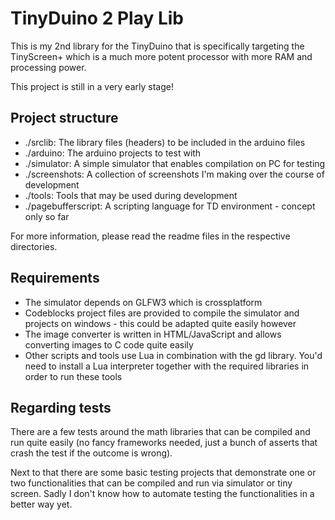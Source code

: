 # TinyDuino 2 Play Lib

This is my 2nd library for the TinyDuino that is specifically targeting
the TinyScreen+ which is a much more potent processor with more RAM and
processing power.

This project is still in a very early stage!

## Project structure

* ./srclib: The library files (headers) to be included in the arduino files
* ./arduino: The arduino projects to test with
* ./simulator: A simple simulator that enables compilation on PC for testing
* ./screenshots: A collection of screenshots I'm making over the course of development
* ./tools: Tools that may be used during development
* ./pagebufferscript: A scripting language for TD environment - concept only so far

For more information, please read the readme files in the respective directories.

## Requirements

* The simulator depends on GLFW3 which is crossplatform
* Codeblocks project files are provided to compile the simulator and projects on windows - this could be adapted quite easily however
* The image converter is written in HTML/JavaScript and allows converting images to C code quite easily
* Other scripts and tools use Lua in combination with the gd library. You'd need to install a Lua interpreter together with the required libraries in order to run these tools

## Regarding tests

There are a few tests around the math libraries that can be compiled and run
quite easily (no fancy frameworks needed, just a bunch of asserts that crash
the test if the outcome is wrong).

Next to that there are some basic testing projects that demonstrate one or two
functionalities that can be compiled and run via simulator or tiny screen. Sadly
I don't know how to automate testing the functionalities in a better way yet.